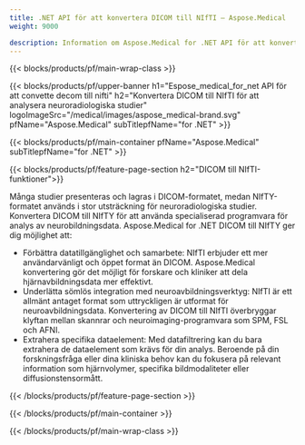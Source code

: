 ```yaml
---
title: .NET API för att konvertera DICOM till NIfTI – Aspose.Medical
weight: 9000

description: Information om Aspose.Medical for .NET API för att konvertera DICOM till NIfTI
---
```


{{< blocks/products/pf/main-wrap-class >}}

{{< blocks/products/pf/upper-banner h1="Espose_medical_for_net API för att convette decom till nifti" h2="Konvertera DICOM till NIfTI för att analysera neuroradiologiska studier" logoImageSrc="/medical/images/aspose_medical-brand.svg" pfName="Aspose.Medical" subTitlepfName="for .NET" >}}

{{< blocks/products/pf/main-container pfName="Aspose.Medical" subTitlepfName="for .NET" >}}

{{< blocks/products/pf/feature-page-section h2="DICOM till NIfTI-funktioner">}}

<p>Många studier presenteras och lagras i DICOM-formatet, medan NIfTY-formatet används i stor utsträckning för neuroradiologiska studier. Konvertera DICOM till NIfTY för att använda specialiserad programvara för analys av neurobildningsdata. Aspose.Medical for .NET DICOM till NIfTY ger dig möjlighet att:</p>

<ul>
<li>Förbättra datatillgänglighet och samarbete: NIfTI erbjuder ett mer användarvänligt och öppet format än DICOM. Aspose.Medical konvertering gör det möjligt för forskare och kliniker att dela hjärnavbildningsdata mer effektivt.</li>
<li>Underlätta sömlös integration med neuroavbildningsverktyg: NIfTI är ett allmänt antaget format som uttryckligen är utformat för neuroavbildningsdata. Konvertering av DICOM till NIfTI överbryggar klyftan mellan skannrar och neuroimaging-programvara som SPM, FSL och AFNI.</li>
<li>Extrahera specifika dataelement: Med datafiltrering kan du bara extrahera de dataelement som krävs för din analys. Beroende på din forskningsfråga eller dina kliniska behov kan du fokusera på relevant information som hjärnvolymer, specifika bildmodaliteter eller diffusionstensormått.</li>
</ul>

{{< /blocks/products/pf/feature-page-section >}}

{{< /blocks/products/pf/main-container >}}

{{< /blocks/products/pf/main-wrap-class >}}